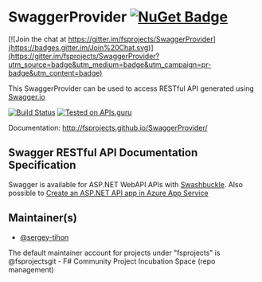 # SwaggerProvider [![NuGet Badge](https://buildstats.info/nuget/SwaggerProvider)](https://www.nuget.org/packages/SwaggerProvider)

[![Join the chat at https://gitter.im/fsprojects/SwaggerProvider](https://badges.gitter.im/Join%20Chat.svg)](https://gitter.im/fsprojects/SwaggerProvider?utm_source=badge&utm_medium=badge&utm_campaign=pr-badge&utm_content=badge)

This SwaggerProvider can be used to access RESTful API generated using [Swagger.io](http://swagger.io)

[![Build Status](https://sergeytihon.visualstudio.com/SwaggerProvider/_apis/build/status/fsprojects.SwaggerProvider?branchName=master)](https://sergeytihon.visualstudio.com/SwaggerProvider/_build/latest?definitionId=2&branchName=master)
[![Tested on APIs.guru](https://api.apis.guru/badges/tested_on.svg)](https://APIs.guru)

Documentation:  http://fsprojects.github.io/SwaggerProvider/ 

## Swagger RESTful API Documentation Specification

Swagger is available for ASP.NET WebAPI APIs with [Swashbuckle](https://github.com/domaindrivendev/Swashbuckle).
Also possible to [Create an ASP.NET API app in Azure App Service](https://azure.microsoft.com/en-us/documentation/articles/app-service-dotnet-create-api-app/)


## Maintainer(s)

- [@sergey-tihon](https://github.com/sergey-tihon)

The default maintainer account for projects under "fsprojects" is @fsprojectsgit - F# Community Project Incubation Space (repo management)

